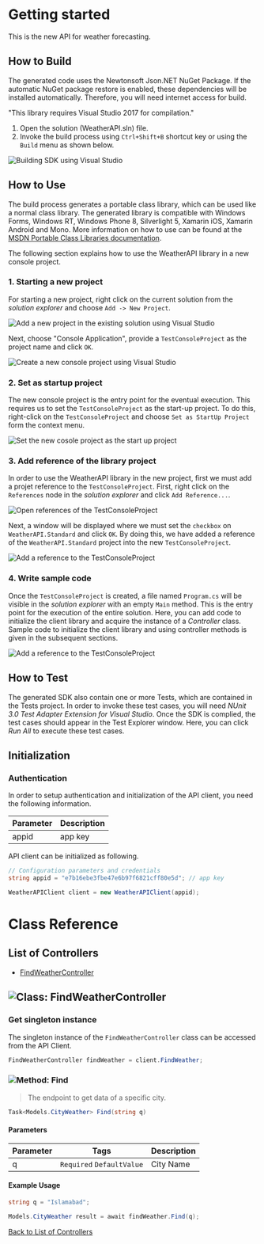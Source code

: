 # Getting started

This is the new API for weather forecasting.

## How to Build

The generated code uses the Newtonsoft Json.NET NuGet Package. If the automatic NuGet package restore
is enabled, these dependencies will be installed automatically. Therefore,
you will need internet access for build.

"This library requires Visual Studio 2017 for compilation."
1. Open the solution (WeatherAPI.sln) file.
2. Invoke the build process using `Ctrl+Shift+B` shortcut key or using the `Build` menu as shown below.

![Building SDK using Visual Studio](https://apidocs.io/illustration/cs?step=buildSDK&workspaceFolder=WeatherAPI-CSharp&workspaceName=WeatherAPI&projectName=WeatherAPI.Standard)

## How to Use

The build process generates a portable class library, which can be used like a normal class library. The generated library is compatible with Windows Forms, Windows RT, Windows Phone 8,
Silverlight 5, Xamarin iOS, Xamarin Android and Mono. More information on how to use can be found at the [MSDN Portable Class Libraries documentation](http://msdn.microsoft.com/en-us/library/vstudio/gg597391%28v=vs.100%29.aspx).

The following section explains how to use the WeatherAPI library in a new console project.

### 1. Starting a new project

For starting a new project, right click on the current solution from the *solution explorer* and choose  ``` Add -> New Project ```.

![Add a new project in the existing solution using Visual Studio](https://apidocs.io/illustration/cs?step=addProject&workspaceFolder=WeatherAPI-CSharp&workspaceName=WeatherAPI&projectName=WeatherAPI.Standard)

Next, choose "Console Application", provide a ``` TestConsoleProject ``` as the project name and click ``` OK ```.

![Create a new console project using Visual Studio](https://apidocs.io/illustration/cs?step=createProject&workspaceFolder=WeatherAPI-CSharp&workspaceName=WeatherAPI&projectName=WeatherAPI.Standard)

### 2. Set as startup project

The new console project is the entry point for the eventual execution. This requires us to set the ``` TestConsoleProject ``` as the start-up project. To do this, right-click on the  ``` TestConsoleProject ``` and choose  ``` Set as StartUp Project ``` form the context menu.

![Set the new cosole project as the start up project](https://apidocs.io/illustration/cs?step=setStartup&workspaceFolder=WeatherAPI-CSharp&workspaceName=WeatherAPI&projectName=WeatherAPI.Standard)

### 3. Add reference of the library project

In order to use the WeatherAPI library in the new project, first we must add a projet reference to the ``` TestConsoleProject ```. First, right click on the ``` References ``` node in the *solution explorer* and click ``` Add Reference... ```.

![Open references of the TestConsoleProject](https://apidocs.io/illustration/cs?step=addReference&workspaceFolder=WeatherAPI-CSharp&workspaceName=WeatherAPI&projectName=WeatherAPI.Standard)

Next, a window will be displayed where we must set the ``` checkbox ``` on ``` WeatherAPI.Standard ``` and click ``` OK ```. By doing this, we have added a reference of the ```WeatherAPI.Standard``` project into the new ``` TestConsoleProject ```.

![Add a reference to the TestConsoleProject](https://apidocs.io/illustration/cs?step=createReference&workspaceFolder=WeatherAPI-CSharp&workspaceName=WeatherAPI&projectName=WeatherAPI.Standard)

### 4. Write sample code

Once the ``` TestConsoleProject ``` is created, a file named ``` Program.cs ``` will be visible in the *solution explorer* with an empty ``` Main ``` method. This is the entry point for the execution of the entire solution.
Here, you can add code to initialize the client library and acquire the instance of a *Controller* class. Sample code to initialize the client library and using controller methods is given in the subsequent sections.

![Add a reference to the TestConsoleProject](https://apidocs.io/illustration/cs?step=addCode&workspaceFolder=WeatherAPI-CSharp&workspaceName=WeatherAPI&projectName=WeatherAPI.Standard)

## How to Test

The generated SDK also contain one or more Tests, which are contained in the Tests project.
In order to invoke these test cases, you will need *NUnit 3.0 Test Adapter Extension for Visual Studio*.
Once the SDK is complied, the test cases should appear in the Test Explorer window.
Here, you can click *Run All* to execute these test cases.

## Initialization

### Authentication
In order to setup authentication and initialization of the API client, you need the following information.

| Parameter | Description |
|-----------|-------------|
| appid | app key |



API client can be initialized as following.

```csharp
// Configuration parameters and credentials
string appid = "e7b16ebe3fbe47e6b97f6821cff80e5d"; // app key

WeatherAPIClient client = new WeatherAPIClient(appid);
```



# Class Reference

## <a name="list_of_controllers"></a>List of Controllers

* [FindWeatherController](#find_weather_controller)

## <a name="find_weather_controller"></a>![Class: ](https://apidocs.io/img/class.png "WeatherAPI.Standard.Controllers.FindWeatherController") FindWeatherController

### Get singleton instance

The singleton instance of the ``` FindWeatherController ``` class can be accessed from the API Client.

```csharp
FindWeatherController findWeather = client.FindWeather;
```

### <a name="find"></a>![Method: ](https://apidocs.io/img/method.png "WeatherAPI.Standard.Controllers.FindWeatherController.Find") Find

> The endpoint to get data of a specific city.


```csharp
Task<Models.CityWeather> Find(string q)
```

#### Parameters

| Parameter | Tags | Description |
|-----------|------|-------------|
| q |  ``` Required ```  ``` DefaultValue ```  | City Name |


#### Example Usage

```csharp
string q = "Islamabad";

Models.CityWeather result = await findWeather.Find(q);

```


[Back to List of Controllers](#list_of_controllers)



